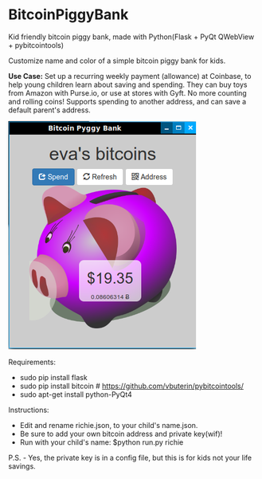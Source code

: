 # BitcoinPiggyBank
Kid friendly bitcoin piggy bank, made with Python(Flask + PyQt QWebView + pybitcointools)


Customize name and color of a simple bitcoin piggy bank for kids.


**Use Case:**
Set up a recurring weekly payment (allowance) at Coinbase, to help young children learn about saving and spending. They can buy toys from Amazon with Purse.io, or use at stores with Gyft. No more counting and rolling coins! Supports spending to another address, and can save a default parent's address.


![Screenshot](https://raw.githubusercontent.com/SteveV916/BitcoinPiggyBank/master/screen.png "Screenshot")

Requirements:
- sudo pip install flask
- sudo pip install bitcoin # https://github.com/vbuterin/pybitcointools/
- sudo apt-get install python-PyQt4

Instructions:
- Edit and rename richie.json, to your child's name.json.
- Be sure to add your own bitcoin address and private key(wif)!
- Run with your child's name: $python run.py richie


P.S. - Yes, the private key is in a config file, but this is for kids not your life savings.
